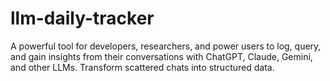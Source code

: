 # llm-daily-tracker
A powerful tool for developers, researchers, and power users to log, query, and gain insights from their conversations with ChatGPT, Claude, Gemini, and other LLMs. Transform scattered chats into structured data.
